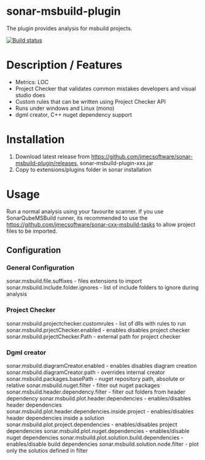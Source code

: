# sonar-msbuild-plugin

The plugin provides analysis for msbuild projects. 

[![Build status](https://ci.appveyor.com/api/projects/status/qwqbn68q2ejhd4xg/branch/master?svg=true)](https://ci.appveyor.com/project/jorgecosta/sonar-msbuild-plugin-7e5ti/branch/master)

# Description / Features
 - Metrics: LOC
 - Project Checker that validates common mistakes developers and visual studio does
 - Custom rules that can be written using Project Checker API
 - Runs under windows and Linux (mono)
 - dgml creator, C++ nuget dependency support
 
# Installation
 1. Download latest release from https://github.com/jmecsoftware/sonar-msbuild-plugin/releases, sonar-msbuild-plugin-xxx.jar
 2. Copy to extensions/plugins folder in sonar installation
 
# Usage
Run a normal analysis using your favourite scanner. If you use SonarQubeMSBuild runner, its recommended to use the https://github.com/jmecsoftware/sonar-cxx-msbuild-tasks to allow project files to be imported.

## Configuration
### General Configuration
  sonar.msbuild.file.suffixes - files extensions to import
  sonar.msbuild.include.folder.ignores - list of include folders to ignore during analysis

### Project Checker
  sonar.msbuild.projectchecker.customrules - list of dlls with rules to run
  sonar.msbuild.prjectChecker.enabled - enables disables project checker
  sonar.msbuild.prjectChecker.Path - external path for project checker
  
### Dgml creator
  sonar.msbuild.diagramCreator.enabled - enables disables diagram creation
  sonar.msbuild.diagramCreator.path - overrides internal creator 
  sonar.msbuild.packages.basePath - nuget repository path, absolute or relative
  sonar.msbuild.nuget.filter - filter out nuget packages
  sonar.msbuild.header.dependency.filter - filter out folders from header dependency
  sonar.msbuild.plot.header.dependencies - enables/disables header dependencies
  sonar.msbuild.plot.header.dependencies.inside.project - enables/disables header dependencies inside a solution
  sonar.msbuild.plot.project.dependencies - enables/disables project dependencies
  sonar.msbuild.plot.nuget.dependencies - enables/disable nuget dependencies
  sonar.msbuild.plot.solution.build.dependencies - enables/disable build dependencies
  sonar.msbuild.solution.node.filter - plot only the solutios defined in filter



